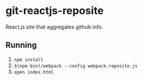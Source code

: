 # git-reactjs-reposite
React.js site that aggregates github info.

## Running

1. `npm install`
1. `$(npm bin)/webpack --config webpack.reposite.js`
1. `open index.html`
